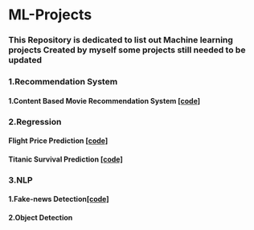 # ML-Projects
### This Repository is dedicated  to  list out Machine learning  projects Created by myself some projects still needed to be updated

### 1.Recommendation System 
####  1.Content Based Movie Recommendation System [[code]](https://github.com/SandhiyaKumar-18/Content-Based-Movie-Recommendation-System)

### 2.Regression
####  Flight Price Prediction [[code]](https://github.com/SandhiyaKumar-18/Flight-Price-prediction)
####  Titanic Survival Prediction [[code]](https://github.com/SandhiyaKumar-18/Titanic-Prediction)
### 3.NLP
####  1.Fake-news Detection[[code]](https://github.com/SandhiyaKumar-18/Fake-News-Detection)
#### 2.Object Detection
